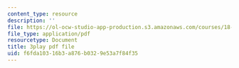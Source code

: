 ```yaml
---
content_type: resource
description: ''
file: https://ol-ocw-studio-app-production.s3.amazonaws.com/courses/18-404j-theory-of-computation-fall-2020/f6fda10316b3a876b0329e53a7f84f35_4dFPVJrNLDs.pdf
file_type: application/pdf
resourcetype: Document
title: 3play pdf file
uid: f6fda103-16b3-a876-b032-9e53a7f84f35
---
```

